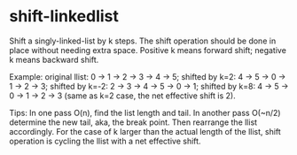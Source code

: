 # shift-linkedlist
Shift a singly-linked-list by k steps. The shift operation should be done in place without needing extra space. Positive k means forward shift; negative k means backward shift.

Example: original llist: 0 -> 1 -> 2 -> 3 -> 4 -> 5; shifted by k=2: 4 -> 5 -> 0 -> 1 -> 2 -> 3; shifted by k=-2: 2 -> 3 -> 4 -> 5 -> 0 -> 1; shifted by k=8: 4 -> 5 -> 0 -> 1 -> 2 -> 3 (same as k=2 case, the net effective shift is 2).

Tips: In one pass O(n), find the list length and tail. In another pass O(~n/2) determine the new tail, aka, the break point. Then rearrange the llist accordingly. For the case of k larger than the actual length of the llist, shift operation is cycling the llist with a net effective shift.